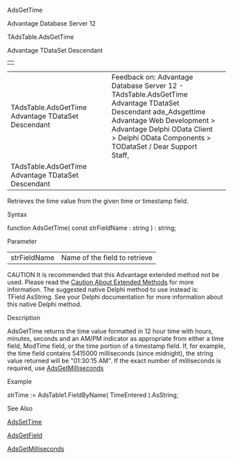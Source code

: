 AdsGetTime




Advantage Database Server 12  

TAdsTable.AdsGetTime

Advantage TDataSet Descendant

|  |
| --- |
|  |

|  |  |  |  |  |
| --- | --- | --- | --- | --- |
| TAdsTable.AdsGetTime  Advantage TDataSet Descendant |  |  | Feedback on: Advantage Database Server 12 - TAdsTable.AdsGetTime Advantage TDataSet Descendant ade\_Adsgettime Advantage Web Development > Advantage Delphi OData Client > Delphi OData Components > TODataSet / Dear Support Staff, |  |
| TAdsTable.AdsGetTime  Advantage TDataSet Descendant |  |  |  |  |

Retrieves the time value from the given time or timestamp field.

Syntax

function AdsGetTime( const strFieldName : string ) : string;

Parameter

|  |  |
| --- | --- |
| strFieldName | Name of the field to retrieve |

CAUTION It is recommended that this Advantage extended method not be used. Please read the [Caution About Extended Methods](ade_caution_about_extended_methods.htm) for more information. The suggested native Delphi method to use instead is: TField.AsString. See your Delphi documentation for more information about this native Delphi method.

Description

AdsGetTime returns the time value formatted in 12 hour time with hours, minutes, seconds and an AM/PM indicator as appropriate from either a time field, ModTime field, or the time portion of a timestamp field. If, for example, the time field contains 5415000 milliseconds (since midnight), the string value returned will be "01:30:15 AM". If the exact number of milliseconds is required, use [AdsGetMilliseconds](ade_adsgetmilliseconds.htm)

Example

strTime := AdsTable1.FieldByName( TimeEntered ).AsString;

See Also

[AdsSetTime](ade_adssettime.htm)

[AdsGetField](ade_adsgetfield.htm)

[AdsGetMilliseconds](ade_adsgetmilliseconds.htm)